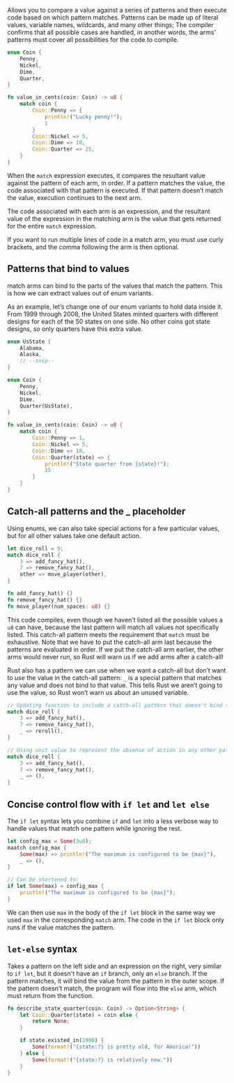 Allows you to compare a value against a series of patterns and then execute code based on which pattern matches. Patterns can be made up of literal values, variable names, wildcards, and many other things; The compiler confirms that all possible cases are handled, in another words, the arms' patterns must cover all possibilities for the code to compile.
```rust
enum Coin {
	Penny,
	Nickel,
	Dime,
	Quarter,
}

fn value_in_cents(coin: Coin) -> u8 {
	match coin {
		Coin::Penny => {
			println!("Lucky penny!");
			1
		}
		Coin::Nickel => 5,
		Coin::Dime => 10,
		Coin::Quarter => 25,
	}
}
```

When the `match` expression executes, it compares the resultant value against the pattern of each arm, in order. If a pattern matches the value, the code associated with that pattern is executed. If that pattern doesn’t match the value, execution continues to the next arm.

The code associated with each arm is an expression, and the resultant value of the expression in the matching arm is the value that gets returned for the entire `match` expression.

If you want to run multiple lines of code in a match arm, you must use curly brackets, and the comma following the arm is then optional.
## Patterns that bind to values
match arms can bind to the parts of the values that match the pattern. This is how we can extract values out of enum variants.

As an example, let’s change one of our enum variants to hold data inside it. From 1999 through 2008, the United States minted quarters with different designs for each of the 50 states on one side. No other coins got state designs, so only quarters have this extra value.
```rust
enum UsState {
	Alabama,
	Alaska,
	// --snip--
}

enum Coin {
	Penny,
	Nickel,
	Dime,
	Quarter(UsState),
}

fn value_in_cents(coin: Coin) -> u8 {
	match coin {
		Coin::Penny => 1,
		Coin::Nickel => 5,
		Coin::Dime => 10,
		Coin::Quarter(state) => {
			println!("State quarter from {state}!");
			25
		}
	}
}
```
## Catch-all patterns and the _ placeholder
Using enums, we can also take special actions for a few particular values, but for all other values take one default action.
```rust
let dice_roll = 9;
match dice_roll {
    3 => add_fancy_hat(),
    7 => remove_fancy_hat(),
    other => move_player(other),
}

fn add_fancy_hat() {}
fn remove_fancy_hat() {}
fn move_player(num_spaces: u8) {}
```

This code compiles, even though we haven’t listed all the possible values a `u8` can have, because the last pattern will match all values not specifically listed. This catch-all pattern meets the requirement that `match` must be exhaustive. Note that we have to put the catch-all arm last because the patterns are evaluated in order. If we put the catch-all arm earlier, the other arms would never run, so Rust will warn us if we add arms after a catch-all!

Rust also has a pattern we can use when we want a catch-all but don’t want to _use_ the value in the catch-all pattern: `_` is a special pattern that matches any value and does not bind to that value. This tells Rust we aren’t going to use the value, so Rust won’t warn us about an unused variable.
```rust
// Updating function to include a catch-all pattern that doesn't bind the value
match dice_roll {
    3 => add_fancy_hat(),
    7 => remove_fancy_hat(),
    _ => reroll(),
}

// Using unit value to represent the absense of action in any other patter.
match dice_roll {
    3 => add_fancy_hat(),
    7 => remove_fancy_hat(),
    _ => (),
}
```
## Concise control flow with `if let` and `let else`
The `if let` syntax lets you combine `if` and `let` into a less verbose way to handle values that match one pattern while ignoring the rest.
```rust
let config_max = Some(3u8);
maatch config_max {
	Some(max) => println!("The maximum is configured to be {max}"),
	_ => (),
}

// Can be shortened to:
if let Some(max) = config_max {
	println!("The maximum is configured to be {max}");
}
```

We can then use `max` in the body of the `if let` block in the same way we used `max` in the corresponding `match` arm. The code in the `if let` block only runs if the value matches the pattern.
## `let-else` syntax
Takes a pattern on the left side and an expression on the right, very similar to `if let`, but it doesn't have an `if` branch, only an `else` branch. If the pattern matches, it will bind the value from the pattern in the outer scope. If the pattern doesn't match, the program will flow into the `else` arm, which must return from the function.
```rust
fn describe_state_quarter(coin: Coin) -> Option<String> {
	let Coin::Quarter(state) = coin else {
		return None;
	}

	if state.existed_in(1900) {
		Some(format!("{state:?} is pretty old, for America!"))
	} else {
		Some(format!("{state:?} is relatively new."))
	}
}
```